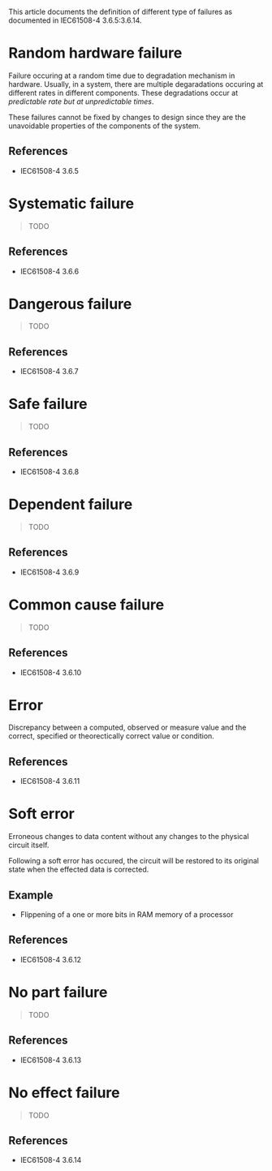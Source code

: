 This article documents the definition of different type of failures as documented in IEC61508-4 3.6.5:3.6.14.

# Random hardware failure

Failure occuring at a random time due to degradation mechanism in hardware. Usually, in a system, there are multiple degaradations occuring at different rates in different components. These degradations occur at *predictable rate but at unpredictable times*.

These failures cannot be fixed by changes to design since they are the unavoidable properties of the components of the system.

## References

+ IEC61508-4 3.6.5

# Systematic failure

> TODO

## References

+ IEC61508-4 3.6.6

# Dangerous failure

> TODO

## References

+ IEC61508-4 3.6.7

# Safe failure

> TODO

## References

+ IEC61508-4 3.6.8

# Dependent failure

> TODO

## References

+ IEC61508-4 3.6.9

# Common cause failure

> TODO

## References

+ IEC61508-4 3.6.10

# Error

Discrepancy between a computed, observed or measure value and the correct, specified or theorectically correct value or condition.

## References

+ IEC61508-4 3.6.11

# Soft error

Erroneous changes to data content without any changes to the physical circuit itself.

Following a soft error has occured, the circuit will be restored to its original state when the effected data is corrected.

## Example

+ Flippening of a one or more bits in RAM memory of a processor

## References

+ IEC61508-4 3.6.12

# No part failure

> TODO

## References

+ IEC61508-4 3.6.13

# No effect failure

> TODO

## References

+ IEC61508-4 3.6.14
